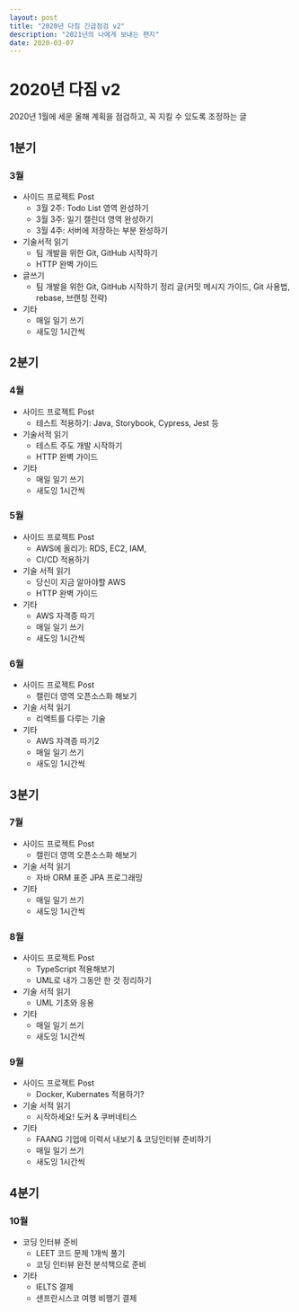 ```yaml
---
layout: post
title: "2020년 다짐 긴급점검 v2"
description: "2021년의 나에게 보내는 편지"
date: 2020-03-07
---
```


# 2020년 다짐 v2

2020년 1월에 세운 올해 계획을 점검하고, 꼭 지킬 수 있도록 조정하는 글 

## 1분기 
### 3월 
- 사이드 프로젝트 Post
  - 3월 2주: Todo List 영역 완성하기
  - 3월 3주: 일기 캘린더 영역 완성하기
  - 3월 4주: 서버에 저장하는 부분 완성하기
- 기술서적 읽기
  - 팀 개발을 위한 Git, GitHub 시작하기
  - HTTP 완벽 가이드 
- 글쓰기 
  - 팀 개발을 위한 Git, GitHub 시작하기 정리 글(커밋 메시지 가이드, Git 사용법, rebase, 브랜칭 전략)
- 기타
  - 매일 일기 쓰기
  - 새도잉 1시간씩
 
## 2분기
### 4월
- 사이드 프로젝트 Post
  - 테스트 적용하기: Java, Storybook, Cypress, Jest 등 
- 기술서적 읽기
  - 테스트 주도 개발 시작하기
  - HTTP 완벽 가이드
- 기타
  - 매일 일기 쓰기
  - 새도잉 1시간씩

### 5월
- 사이드 프로젝트 Post
  - AWS에 올리기: RDS, EC2, IAM,
  - CI/CD 적용하기
- 기술 서적 읽기
  - 당신이 지금 알아야할 AWS
  - HTTP 완벽 가이드
- 기타
  - AWS 자격증 따기 
  - 매일 일기 쓰기
  - 새도잉 1시간씩

### 6월
- 사이드 프로젝트 Post
  - 캘린더 영역 오픈소스화 해보기
- 기술 서적 읽기
  - 리액트를 다루는 기술
- 기타
  - AWS 자격증 따기2
  - 매일 일기 쓰기
  - 새도잉 1시간씩

## 3분기
### 7월
- 사이드 프로젝트 Post
  - 캘린더 영역 오픈소스화 해보기
- 기술 서적 읽기
  - 자바 ORM 표준 JPA 프로그래밍 
- 기타
  - 매일 일기 쓰기
  - 새도잉 1시간씩

### 8월
- 사이드 프로젝트 Post
  - TypeScript 적용해보기
  - UML로 내가 그동안 한 것 정리하기 
- 기술 서적 읽기
  - UML 기초와 응용
- 기타
  - 매일 일기 쓰기
  - 새도잉 1시간씩

### 9월
- 사이드 프로젝트 Post
  - Docker, Kubernates 적용하기?
- 기술 서적 읽기
  - 시작하세요! 도커 & 쿠버네티스
- 기타
  - FAANG 기업에 이력서 내보기 & 코딩인터뷰 준비하기
  - 매일 일기 쓰기
  - 새도잉 1시간씩
  
## 4분기
### 10월
- 코딩 인터뷰 준비
  - LEET 코드 문제 1개씩 풀기
  - 코딩 인터뷰 완전 분석책으로 준비
- 기타
  - IELTS 결제
  - 샌프란시스코 여행 비행기 결제
